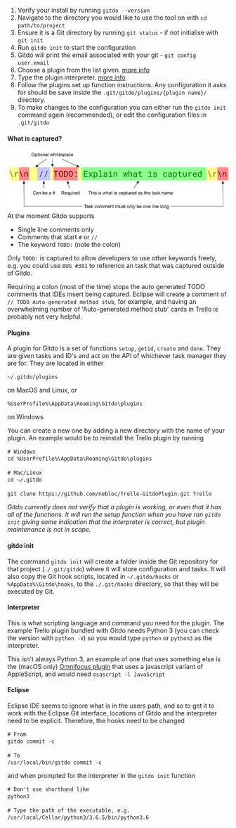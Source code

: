 1. Verify your install by running `gitdo --version`
1. Navigate to the directory you would like to use the tool on with `cd path/to/project`
1. Ensure it is a Git directory by running `git status` - if not initialise with `git init`
1. Run `gitdo init` to start the configuration
1. Gitdo will print the email associated with your git - `git config user.email`
1. Choose a plugin from the list given. [more info](#plugins)
1. Type the plugin interpreter. [more info](#interpreter)
1. Follow the plugins set up function instructions. Any configuration it asks for should be save inside the `.git/gitdo/plugins/{plugin name}/` directory.
1. To make changes to the configuration you can either run the `gitdo init` command again (recommended), or edit the configuration files in `.git/gitdo`

#### What is captured?
![Task annotation diagram](images/TaskAnnotationCaptured.png)
At the moment Gitdo supports
* Single line comments only
* Comments that start `#` or `//`
* The keyword `TODO:` (note the colon)

Only `TODO:` is captured to allow developers to use other keywords freely, e.g. you could use `BUG #381` to reference an task that was captured outside of Gitdo.

Requiring a colon (most of the time) stops the auto generated TODO comments that IDEs insert being captured. Eclipse will create a comment of `// TODO Auto-generated method stub`, for example, and having an overwhelming number of 'Auto-generated method stub' cards in Trello is probably not very helpful.

#### Plugins
A plugin for Gitdo is a set of functions `setup`, `getid`, `create` and `done`. They are given tasks and ID's and act on the API of whichever task manager they are for. They are located in either
```
~/.gitdo/plugins
```
on MacOS and Linux, or
```
%UserProfile%\AppData\Roaming\Gitdo\plugins
```
on Windows.

You can create a new one by adding a new directory with the name of your plugin. An example would be to reinstall the Trello plugin by running
```
# Windows
cd %UserProfile%\AppData\Roaming\Gitdo\plugins

# Mac/Linux
cd ~/.gitdo

git clone https://github.com/nebloc/Trello-GitdoPlugin.git Trello
```
*Gitdo currently does not verify that a plugin is working, or even that it has all of the functions. It will run the setup function when you have ran `gitdo init` giving some indication that the interpreter is correct, but plugin maintenance is not in scope.*

#### gitdo init
The command `gitdo init` will create a folder inside the Git repository for that project (`./.git/gitdo`) where it will store configuration and tasks.
It will also copy the Git hook scripts, located in `~/.gitdo/hooks` or `%AppData%\Gitdo\hooks`, to the `./.git/hooks` directory, so that they will be executed by Git.

#### Interpreter
This is what scripting language and command you need for the plugin. The example Trello plugin bundled with Gitdo needs Python 3 (you can check the version with `python -V`) so you would type `python` or `python3` as the interpreter.

This isn't always Python 3, an example of one that uses something else is the (macOS only) [Omnifocus plugin](https://github.com/nebloc/Omnifocus-GitdoPlugin) that uses a javascript variant of AppleScript, and would need `osascript -l JavaScript`

#### Eclipse
Eclipse IDE seems to ignore what is in the users path, and so to get it to work with the Eclipse Git interface, locations of Gitdo and the interpreter need to be explicit.
Therefore, the hooks need to be changed
```
# From
gitdo commit -c

# To
/usr/local/bin/gitdo commit -c
```
and when prompted for the interpreter in the `gitdo init` function
```
# Don't use shorthand like
python3

# Type the path of the executable, e.g.
/usr/local/Cellar/python3/3.6.5/bin/python3.6
```
